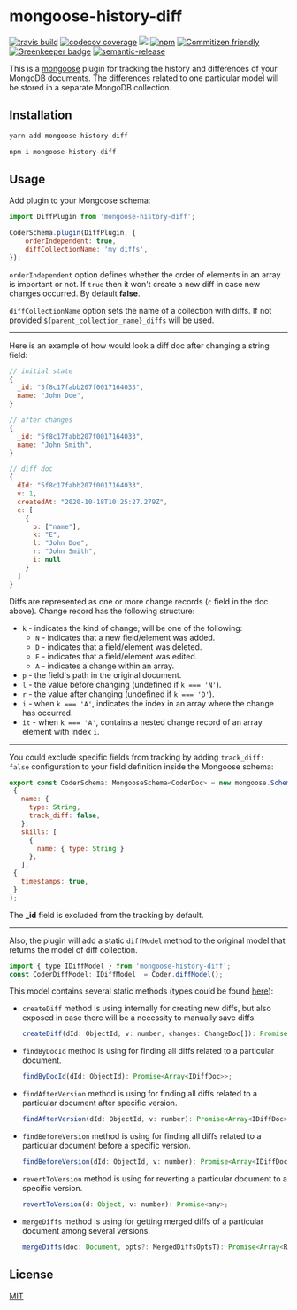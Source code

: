 # mongoose-history-diff

[![travis build](https://img.shields.io/travis/borodayev/mongoose-history-diff.svg)](https://travis-ci.com/borodayev/mongoose-history-diff)
[![codecov coverage](https://img.shields.io/codecov/c/github/borodayev/mongoose-history-diff.svg)](https://codecov.io/github/borodayev/mongoose-history-diff)
[![](https://img.shields.io/npm/v/mongoose-history-diff.svg)](https://www.npmjs.com/package/mongoose-history-diff)
[![npm](https://img.shields.io/npm/dt/mongoose-history-diff.svg)](http://www.npmtrends.com/mongoose-history-diff)
[![Commitizen friendly](https://img.shields.io/badge/commitizen-friendly-brightgreen.svg)](http://commitizen.github.io/cz-cli/)
[![Greenkeeper badge](https://badges.greenkeeper.io/borodayev/mongoose-history-diff.svg)](https://greenkeeper.io/)
[![semantic-release](https://img.shields.io/badge/%20%20%F0%9F%93%A6%F0%9F%9A%80-semantic--release-e10079.svg)](https://github.com/semantic-release/semantic-release)


This is a [mongoose](https://mongoosejs.com/) plugin for tracking the history and differences of your MongoDB documents. The differences related to one particular model will be stored in a separate MongoDB collection.

## Installation

```bash
yarn add mongoose-history-diff
```

```bash
npm i mongoose-history-diff
```

## Usage

Add plugin to your Mongoose schema:

 ```js
import DiffPlugin from 'mongoose-history-diff';
 ```
 ```js
 CoderSchema.plugin(DiffPlugin, {
     orderIndependent: true,
     diffCollectionName: 'my_diffs', 
 });
 ```
 `orderIndependent` option defines whether the order of elements in an array is important or not. If `true` then it won't create a new diff in case new changes occurred. By default **false**.

 `diffCollectionName` option sets the name of a collection with diffs. If not provided `${parent_collection_name}_diffs` will be used.

 ---

Here is an example of how would look a diff doc after changing a string field:

```js
// initial state
{
  _id: "5f8c17fabb207f0017164033",
  name: "John Doe",
}
```

```js
// after changes
{
  _id: "5f8c17fabb207f0017164033",
  name: "John Smith",
}
```

```js
// diff doc
{
  dId: "5f8c17fabb207f0017164033",
  v: 1,
  createdAt: "2020-10-18T10:25:27.279Z",
  c: [
    {
      p: ["name"],
      k: "E",
      l: "John Doe",
      r: "John Smith",
      i: null
    }
  ]
}
```

Diffs are represented as one or more change records (`c` field in the doc above). Change record has the following structure:

* `k` - indicates the kind of change; will be one of the following:
  * `N` - indicates that a new field/element was added.
  * `D` - indicates that a field/element was deleted.
  * `E` - indicates that a field/element was edited.
  * `A` - indicates a change within an array.
* `p` - the field's path in the original document.
* `l` - the value before changing (undefined if `k === 'N'`).
* `r` - the value after changing (undefined if `k === 'D'`).
* `i` - when `k === 'A'`, indicates the index in an array where the change has occurred.
* `it` - when `k === 'A'`, contains a nested change record of an array element with index `i`.

-----

 You could exclude specific fields from tracking by adding `track_diff: false` configuration to your field definition inside the Mongoose schema:

 ```js
 export const CoderSchema: MongooseSchema<CoderDoc> = new mongoose.Schema(
  {
    name: {
      type: String,
      track_diff: false,
    },
    skills: [
      {
        name: { type: String }
      },
    ],
  {
    timestamps: true,
  }
);
 ```

 The **_id** field is excluded from the tracking by default.

-------

Also, the plugin will add a static `diffModel` method to the original model that returns the model of diff collection.

```js
import { type IDiffModel } from 'mongoose-history-diff';
const CoderDiffModel: IDiffModel  = Coder.diffModel();
```

This model contains several static methods (types could be found [here](https://github.com/borodayev/mongoose-history-diff/blob/master/src/types.ts)):

* `createDiff` method is using internally for creating new diffs, but also exposed in case there will be a necessity to manually save diffs.

  ```js
  createDiff(dId: ObjectId, v: number, changes: ChangeDoc[]): Promise<IDiffDoc>;
  ```

* `findByDocId` method is using for finding all diffs related to a particular document.

  ```js
  findByDocId(dId: ObjectId): Promise<Array<IDiffDoc>>;
  ```

* `findAfterVersion` method is using for finding all diffs related to a particular document after specific version.
  ```js
  findAfterVersion(dId: ObjectId, v: number): Promise<Array<IDiffDoc>>;
  ```

* `findBeforeVersion` method is using for finding all diffs related to a particular document before a specific version.

  ```js
  findBeforeVersion(dId: ObjectId, v: number): Promise<Array<IDiffDoc>>;
  ```

* `revertToVersion` method is using for reverting a particular document to a specific version.

  ```js
  revertToVersion(d: Object, v: number): Promise<any>;
  ```

* `mergeDiffs` method is using for getting merged diffs of a particular document among several versions.

  ```js
  mergeDiffs(doc: Document, opts?: MergedDiffsOptsT): Promise<Array<RawChangeT>>;
  ```

## License

[MIT](https://github.com/borodayev/mongoose-history-diff/blob/master/LICENSE.md)